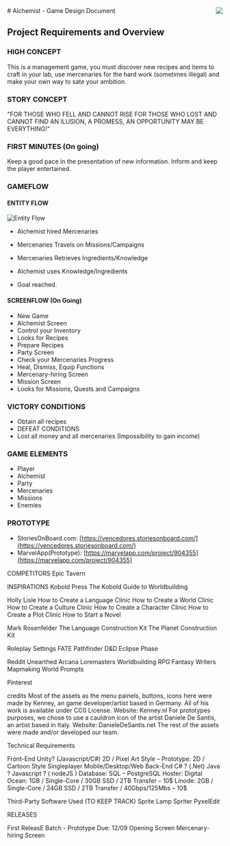 <img src="http://i.imgur.com/Xx5lX0j.jpg" align=right />
# Alchemist - Game Design Document

## Project Requirements and Overview

### HIGH CONCEPT
This is a management game, you must discover new recipes and items to craft in your lab, use mercenaries for the hard work (sometimes illegal) and make your own way to sate your ambition.

### STORY CONCEPT

"FOR THOSE WHO FELL AND CANNOT RISE
FOR THOSE WHO LOST AND CANNOT FIND
 AN ILUSION,
   A PROMESS,
    AN OPPORTUNITY
MAY BE EVERYTHING!"

### FIRST MINUTES (On going)
Keep a good pace in the presentation of new information.
Inform and keep the player entertained.

### GAMEFLOW

#### ENTITY FLOW

![Entity Flow](http://i.imgur.com/p7SsxkW.png)


* Alchemist hired Mercenaries

* Mercenaries Travels on Missions/Campaigns

* Mercenaries Retrieves Ingredients/Knowledge

* Alchemist uses Knowledge/Ingredients

* Goal reached.

#### SCREENFLOW (On Going)

* New Game
* Alchemist Screen
* Control your Inventory
* Looks for Recipes
* Prepare Recipes
* Party Screen
* Check your Mercenaries Progress
* Heal, Dismiss, Equip Functions
* Mercenary-hiring Screen
* Mission Screen
* Looks for Missions, Quests and Campaigns

### VICTORY CONDITIONS

* Obtain all recipes
* DEFEAT CONDITIONS
* Lost all money and all mercenaries (Impossibility to gain income)

### GAME ELEMENTS
* Player
* Alchemist
* Party
* Mercenaries
* Missions
* Enemies

### PROTOTYPE
* StoriesOnBoard.com:  [https://vencedores.storiesonboard.com/](https://vencedores.storiesonboard.com/)
* MarvelApp(Prototype): [https://marvelapp.com/project/904355](https://marvelapp.com/project/904355)

COMPETITORS
Epic Tavern

INSPIRATIONS
Kobold Press
The Kobold Guide to Worldbuilding

Holly Lisle
How to Create a Language Clinic
How to Create a World Clinic
How to Create a Culture Clinic
How to Create a Character Clinic
How to Create a Plot Clinic
How to Start a Novel

Mark Rosenfelder
The Language Construction Kit
The Planet Construction Kit

Roleplay Settings
FATE
Pathfinder
D&D
Eclipse Phase

Reddit
Unearthed Arcana
Loremasters
Worldbuilding
RPG
Fantasy Writers
Mapmaking
World Prompts

Pinterest

credits
Most of the assets as the menu painels, buttons, icons here were made by Kenney, an game developer/artist based in Germany. All of his work is available under CC0 License.
Website: Kenney.nl
For prototypes purposes, we chose to use a cauldron icon of the artist Daniele De Santis, an artist based in Italy.
Website: DanieleDeSantis.net
The rest of the assets were made and/or developed our team.

Technical Requirements

Front-End
Unity? (Javascript/C#)
2D / Pixel Art Style – Prototype: 2D / Cartoon Style
Singleplayer
Mobile/Desktop/Web
Back-End
C# ? (.Net)
Java ?
Javascript ? ( nodeJS )
Database:
SQL – PostgreSQL
Hoster:
Digital Ocean:
1GB / Single-Core / 30GB SSD / 2TB Transfer – 10$
Linode:
2GB / Single-Core / 24GB SSD / 2TB Transfer / 40Gbps/125Mbs – 10$


Third-Party Software Used (TO KEEP TRACK)
Sprite Lamp
Spriter
PyxelEdit

RELEASES

First ReleasE Batch - Prototype
Due: 12/09
Opening Screen
Mercenary-hiring Screen

